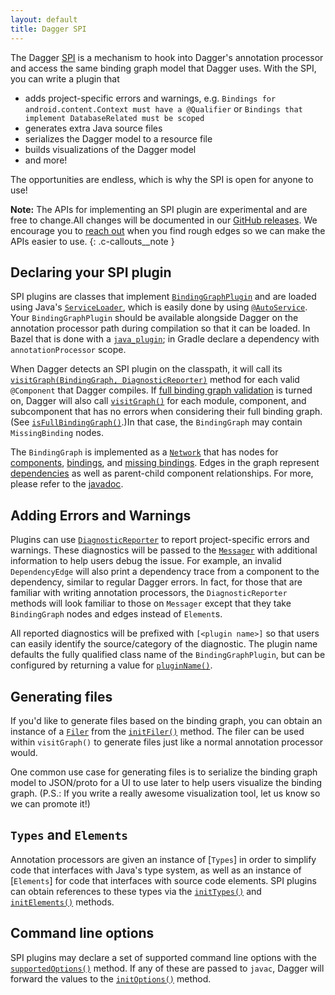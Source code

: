 ```yaml
---
layout: default
title: Dagger SPI
---
```


The Dagger [SPI] is a mechanism to hook into Dagger's annotation processor and
access the same binding graph  model that Dagger uses. With the SPI, you can
write a plugin that

- adds project-specific errors and warnings, e.g. `Bindings for
  android.content.Context must have a @Qualifier` or `Bindings that implement
  DatabaseRelated must be scoped`
- generates extra Java source files
- serializes the Dagger model to a resource file
- builds visualizations of the Dagger model
- and more!

The opportunities are endless, which is why the SPI is open for anyone to use!

**Note:** The APIs for implementing an SPI plugin are experimental and are free to
change.All changes will be documented in our [GitHub releases].
We encourage you to [reach out] when you find rough edges so we can make the
APIs easier to use.
{: .c-callouts__note }

## Declaring your SPI plugin

SPI plugins are classes that implement [`BindingGraphPlugin`] and are loaded
using Java's [`ServiceLoader`], which is easily done by using [`@AutoService`].
Your `BindingGraphPlugin` should be available alongside Dagger on the annotation
processor path during compilation so that it can be loaded. In
Bazel that is
done with a [`java_plugin`]; in Gradle declare a dependency with
`annotationProcessor` scope.

<!-- TODO(dpb): Give an example of using java_plugin, calling out the fact
     that there's no processor_class. -->

When Dagger detects an SPI plugin on the classpath, it will call its
[`visitGraph(BindingGraph, DiagnosticReporter)`][`visitGraph()`] method for each
valid `@Component` that Dagger compiles. If [full binding graph validation] is
turned on, Dagger will also call [`visitGraph()`] for each module, component,
and subcomponent that has no errors when considering their full binding graph.
(See [`isFullBindingGraph()`].)In that case, the `BindingGraph` may contain
`MissingBinding` nodes.

The `BindingGraph` is implemented as a [`Network`] that has nodes for
[components][component nodes], [bindings][binding nodes], and
[missing bindings][missing binding nodes]. Edges in the graph represent
[dependencies][dependency edges] as well as parent-child component
relationships. For more, please refer to the [javadoc][BindingGraph javadoc].

## Adding Errors and Warnings

Plugins can use [`DiagnosticReporter`] to report project-specific errors and
warnings. These diagnostics will be passed to the [`Messager`] with additional
information to help users debug the issue. For example, an invalid
`DependencyEdge` will also print a dependency trace from a component to the
dependency, similar to regular Dagger errors. In fact, for those that are
familiar with writing annotation processors, the `DiagnosticReporter` methods
will look familiar to those on `Messager` except that they take `BindingGraph`
nodes and edges instead of `Element`s.

All reported diagnostics will be prefixed with `[<plugin name>]` so that users
can easily identify the source/category of the diagnostic. The plugin name
defaults the fully qualified class name of the `BindingGraphPlugin`, but can be
configured by returning a value for [`pluginName()`].

## Generating files

If you'd like to generate files based on the binding graph, you can obtain an
instance of a [`Filer`] from the [`initFiler()`] method. The filer can be used
within `visitGraph()` to generate files just like a normal annotation processor
would.

One common use case for generating files is to serialize the binding graph model
to JSON/proto for a UI to use later to help users visualize the binding
graph. (P.S.: If you write a really awesome visualization tool, let us know so we
can promote it!)

## `Types` and `Elements`

Annotation processors are given an instance of [`Types`] in order to simplify
code that interfaces with Java's type system, as well as an instance of
[`Elements`] for code that interfaces with source code elements. SPI plugins can
obtain references to these types via the [`initTypes()`] and [`initElements()`]
methods.

## Command line options

SPI plugins may declare a set of supported command line options with the
[`supportedOptions()`] method. If any of these are passed to `javac`, Dagger
will forward the values to the [`initOptions()`] method.

[`@AutoService`]: https://github.com/google/auto/tree/master/service
[binding nodes]: https://dagger.dev/api/latest/dagger/model/Binding.html
[BindingGraph javadoc]: https://dagger.dev/api/latest/dagger/model/BindingGraph.html
[`BindingGraphPlugin`]: https://dagger.dev/api/latest/dagger/spi/BindingGraphPlugin.html
[component nodes]: https://dagger.dev/api/latest/dagger/model/BindingGraph.ComponentNode.html
[dependency edges]: https://dagger.dev/api/latest/dagger/model/DependencyEdge.html
[`DiagnosticReporter`]: https://dagger.dev/api/latest/dagger/spi/DiagnosticReporter.html
[`Filer`]: https://docs.oracle.com/javase/9/docs/api/javax/annotation/processing/Filer.html
[full binding graph validation]: compiler-options.md#full-binding-graph-validation
[GitHub releases]: https://github.com/google/dagger/releases
[`initElements()`]: https://dagger.dev/api/latest/dagger/spi/BindingGraphPlugin.html#initElements-javax.lang.model.util.Elements-
[`initFiler()`]: https://dagger.dev/api/latest/dagger/spi/BindingGraphPlugin.html#initFiler-javax.annotation.processing.Filer-
[`initOptions()`]: https://dagger.dev/api/latest/dagger/spi/BindingGraphPlugin.html#initOptions-java.util.Map-
[`initTypes()`]: https://dagger.dev/api/latest/dagger/spi/BindingGraphPlugin.html#initTypes-javax.lang.model.util.Types-
[`isFullBindingGraph()`]: https://dagger.dev/api/latest/dagger/model/BindingGraph.html#isFullBindingGraph--
[`java_plugin`]: https://docs.bazel.build/versions/master/be/java.html#java_plugin
[`Messager`]: https://docs.oracle.com/javase/9/docs/api/javax/annotation/processing/Messager.html
[missing binding nodes]: https://dagger.dev/api/latest/dagger/model/MissingBinding.html
[`Network`]: https://guava.dev/releases/27.0-jre/api/docs/com/google/common/graph/Network.html
[`pluginName()`]: https://dagger.dev/api/latest/dagger/spi/BindingGraphPlugin.html#pluginName--
[reach out]: https://github.com/google/dagger/issues/new
[`ServiceLoader`]: https://docs.oracle.com/javase/9/docs/api/java/util/ServiceLoader.html
[SPI]: https://en.wikipedia.org/wiki/Service_provider_interface
[`supportedOptions()`]: https://dagger.dev/api/latest/dagger/spi/BindingGraphPlugin.html#supportedOptions--
[`visitGraph()`]: https://dagger.dev/api/latest/dagger/spi/BindingGraphPlugin.html#visitGraph-dagger.model.BindingGraph-dagger.spi.DiagnosticReporter-


